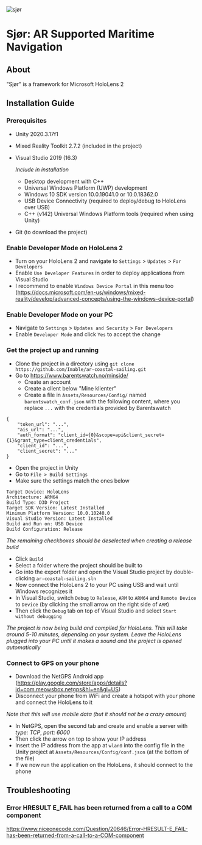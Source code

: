 ![sjør](https://user-images.githubusercontent.com/50890336/167385653-c38614ab-2dc5-4988-937b-74b2a163acf5.png)

# Sjør: AR Supported Maritime Navigation

## About

"Sjør" is a framework for Microsoft HoloLens 2 

## Installation Guide

### Prerequisites
* Unity 2020.3.17f1
* Mixed Reality Toolkit 2.7.2 (included in the project)
* Visual Studio 2019 (16.3)

  _Include in installation_
  * Desktop development with C++
  * Universal Windows Platform (UWP) development
  * Windows 10 SDK version 10.0.19041.0 or 10.0.18362.0
  * USB Device Connectivity (required to deploy/debug to HoloLens over USB)
  * C++ (v142) Universal Windows Platform tools (required when using Unity)
* Git (to download the project)

### Enable Developer Mode on HoloLens 2
* Turn on your HoloLens 2 and navigate to `Settings` > `Updates` > `For Developers`
* Enable `Use Developer Features` in order to deploy applications from Visual Studio
* I recommend to enable `Windows Device Portal` in this menu too (https://docs.microsoft.com/en-us/windows/mixed-reality/develop/advanced-concepts/using-the-windows-device-portal)

### Enable Developer Mode on your PC
* Navigate to `Settings` > `Updates and Security` > `For Developers`
* Enable `Developer Mode` and click `Yes` to accept the change

### Get the project up and running
* Clone the project in a directory using `git clone https://github.com/Imable/ar-coastal-sailing.git`
* Go to https://www.barentswatch.no/minside/
  * Create an account
  * Create a client below "Mine klienter"
  * Create a file in `Assets/Resources/Config/` named `barentswatch_conf.json` with the following content, where you replace `...` with the credentials provided by Barentswatch
```
{
    "token_url": "...",
    "ais_url": "...",
    "auth_format": "client_id={0}&scope=api&client_secret={1}&grant_type=client_credentials",
    "client_id": "...",
    "client_secret": "..."
}
```
* Open the project in Unity
* Go to `File > Build Settings`
* Make sure the settings match the ones below

```
Target Device: HoloLens
Architecture: ARM64
Build Type: D3D Project
Target SDK Version: Latest Installed
Minimum Platform Version: 10.0.10240.0
Visual Studio Version: Latest Installed
Build and Run on: USB Device
Build Configuration: Release
```

_The remaining checkboxes should be deselected when creating a release build_

* Click `Build`
* Select a folder where the project should be built to
* Go into the export folder and open the Visual Studio project by double-clicking `ar-coastal-sailing.sln`
* Now connect the HoloLens 2 to your PC using USB and wait until Windows recognizes it
* In Visual Studio, switch `Debug` to `Release`, `ARM` to `ARM64` and `Remote Device` to `Device` (by clicking the small arrow on the right side of `ARM`)
* Then click the `Debug` tab on top of Visual Studio and select `Start without debugging`

_The project is now being build and compiled for HoloLens. This will take around 5-10 minutes, depending on your system. Leave the HoloLens plugged into your PC until it makes a sound and the project is opened automatically_

### Connect to GPS on your phone
* Download the NetGPS Android app (https://play.google.com/store/apps/details?id=com.meowsbox.netgps&hl=en&gl=US)
*  Disconnect your phone from WiFi and create a hotspot with your phone and connect the HoloLens to it

  _Note that this will use mobile data (but it should not be a crazy amount)_
* In NetGPS, open the second tab and create and enable a server with _type: TCP_, _port: 6000_
* Then click the arrow on top to show your IP address
* Insert the IP address from the app at `wlan0` into the config file in the Unity project at `Assets/Resources/Config/conf.json` (at the bottom of the file)
* If we now run the application on the HoloLens, it should connect to the phone

## Troubleshooting

### Error HRESULT E_FAIL has been returned from a call to a COM component
https://www.niceonecode.com/Question/20646/Error-HRESULT-E_FAIL-has-been-returned-from-a-call-to-a-COM-component
